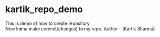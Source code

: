 # kartik_repo_demo
This is demo of how to create repository
<br>
Now Imma make commit(changes) to my repo.
Author - (Kartik Sharma)